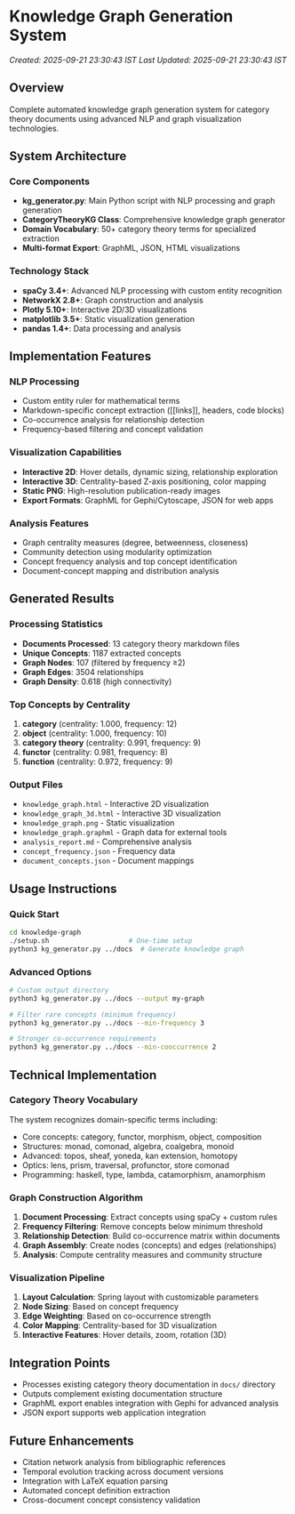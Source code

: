 # Knowledge Graph Generation System
*Created: 2025-09-21 23:30:43 IST*
*Last Updated: 2025-09-21 23:30:43 IST*

## Overview
Complete automated knowledge graph generation system for category theory documents using advanced NLP and graph visualization technologies.

## System Architecture

### Core Components
- **kg_generator.py**: Main Python script with NLP processing and graph generation
- **CategoryTheoryKG Class**: Comprehensive knowledge graph generator
- **Domain Vocabulary**: 50+ category theory terms for specialized extraction
- **Multi-format Export**: GraphML, JSON, HTML visualizations

### Technology Stack
- **spaCy 3.4+**: Advanced NLP processing with custom entity recognition
- **NetworkX 2.8+**: Graph construction and analysis
- **Plotly 5.10+**: Interactive 2D/3D visualizations
- **matplotlib 3.5+**: Static visualization generation
- **pandas 1.4+**: Data processing and analysis

## Implementation Features

### NLP Processing
- Custom entity ruler for mathematical terms
- Markdown-specific concept extraction ([[links]], headers, code blocks)
- Co-occurrence analysis for relationship detection
- Frequency-based filtering and concept validation

### Visualization Capabilities
- **Interactive 2D**: Hover details, dynamic sizing, relationship exploration
- **Interactive 3D**: Centrality-based Z-axis positioning, color mapping
- **Static PNG**: High-resolution publication-ready images
- **Export Formats**: GraphML for Gephi/Cytoscape, JSON for web apps

### Analysis Features
- Graph centrality measures (degree, betweenness, closeness)
- Community detection using modularity optimization
- Concept frequency analysis and top concept identification
- Document-concept mapping and distribution analysis

## Generated Results

### Processing Statistics
- **Documents Processed**: 13 category theory markdown files
- **Unique Concepts**: 1187 extracted concepts
- **Graph Nodes**: 107 (filtered by frequency ≥2)
- **Graph Edges**: 3504 relationships
- **Graph Density**: 0.618 (high connectivity)

### Top Concepts by Centrality
1. **category** (centrality: 1.000, frequency: 12)
2. **object** (centrality: 1.000, frequency: 10)
3. **category theory** (centrality: 0.991, frequency: 9)
4. **functor** (centrality: 0.981, frequency: 8)
5. **function** (centrality: 0.972, frequency: 9)

### Output Files
- `knowledge_graph.html` - Interactive 2D visualization
- `knowledge_graph_3d.html` - Interactive 3D visualization
- `knowledge_graph.png` - Static visualization
- `knowledge_graph.graphml` - Graph data for external tools
- `analysis_report.md` - Comprehensive analysis
- `concept_frequency.json` - Frequency data
- `document_concepts.json` - Document mappings

## Usage Instructions

### Quick Start
```bash
cd knowledge-graph
./setup.sh                    # One-time setup
python3 kg_generator.py ../docs  # Generate knowledge graph
```

### Advanced Options
```bash
# Custom output directory
python3 kg_generator.py ../docs --output my-graph

# Filter rare concepts (minimum frequency)
python3 kg_generator.py ../docs --min-frequency 3

# Stronger co-occurrence requirements
python3 kg_generator.py ../docs --min-cooccurrence 2
```

## Technical Implementation

### Category Theory Vocabulary
The system recognizes domain-specific terms including:
- Core concepts: category, functor, morphism, object, composition
- Structures: monad, comonad, algebra, coalgebra, monoid
- Advanced: topos, sheaf, yoneda, kan extension, homotopy
- Optics: lens, prism, traversal, profunctor, store comonad
- Programming: haskell, type, lambda, catamorphism, anamorphism

### Graph Construction Algorithm
1. **Document Processing**: Extract concepts using spaCy + custom rules
2. **Frequency Filtering**: Remove concepts below minimum threshold
3. **Relationship Detection**: Build co-occurrence matrix within documents
4. **Graph Assembly**: Create nodes (concepts) and edges (relationships)
5. **Analysis**: Compute centrality measures and community structure

### Visualization Pipeline
1. **Layout Calculation**: Spring layout with customizable parameters
2. **Node Sizing**: Based on concept frequency
3. **Edge Weighting**: Based on co-occurrence strength
4. **Color Mapping**: Centrality-based for 3D visualization
5. **Interactive Features**: Hover details, zoom, rotation (3D)

## Integration Points
- Processes existing category theory documentation in `docs/` directory
- Outputs complement existing documentation structure
- GraphML export enables integration with Gephi for advanced analysis
- JSON export supports web application integration

## Future Enhancements
- Citation network analysis from bibliographic references
- Temporal evolution tracking across document versions
- Integration with LaTeX equation parsing
- Automated concept definition extraction
- Cross-document concept consistency validation
